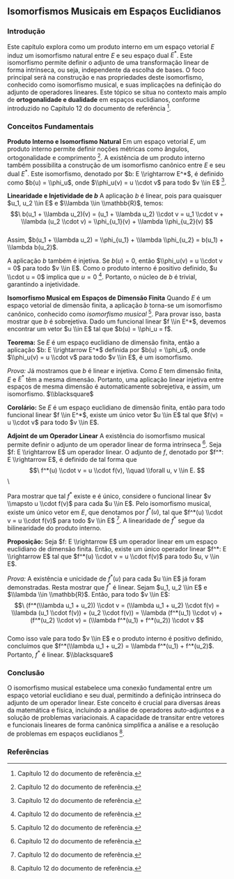 ## Isomorfismos Musicais em Espaços Euclidianos
### Introdução
Este capítulo explora como um produto interno em um espaço vetorial $E$ induz um isomorfismo natural entre $E$ e seu espaço dual $E^*$. Este isomorfismo permite definir o adjunto de uma transformação linear de forma intrínseca, ou seja, independente da escolha de bases. O foco principal será na construção e nas propriedades deste isomorfismo, conhecido como isomorfismo musical, e suas implicações na definição do adjunto de operadores lineares. Este tópico se situa no contexto mais amplo de **ortogonalidade e dualidade** em espaços euclidianos, conforme introduzido no Capítulo 12 do documento de referência [^1].

### Conceitos Fundamentais
**Produto Interno e Isomorfismo Natural**
Em um espaço vetorial $E$, um produto interno permite definir noções métricas como ângulos, ortogonalidade e comprimento [^1]. A existência de um produto interno também possibilita a construção de um isomorfismo canônico entre $E$ e seu dual $E^*$. Este isomorfismo, denotado por $b: E \\rightarrow E^*$, é definido como $b(u) = \\phi_u$, onde $\\phi_u(v) = u \\cdot v$ para todo $v \\in E$ [^1].

**Linearidade e Injetividade de *b***
A aplicação $b$ é linear, pois para quaisquer $u_1, u_2 \\in E$ e $\\lambda \\in \\mathbb{R}$, temos:
$$\
b(u_1 + \\lambda u_2)(v) = (u_1 + \\lambda u_2) \\cdot v = u_1 \\cdot v + \\lambda (u_2 \\cdot v) = \\phi_{u_1}(v) + \\lambda \\phi_{u_2}(v)
$$\
Assim, $b(u_1 + \\lambda u_2) = \\phi_{u_1} + \\lambda \\phi_{u_2} = b(u_1) + \\lambda b(u_2)$.

A aplicação $b$ também é injetiva. Se $b(u) = 0$, então $\\phi_u(v) = u \\cdot v = 0$ para todo $v \\in E$. Como o produto interno é positivo definido, $u \\cdot u = 0$ implica que $u = 0$ [^1]. Portanto, o núcleo de $b$ é trivial, garantindo a injetividade.

**Isomorfismo Musical em Espaços de Dimensão Finita**
Quando $E$ é um espaço vetorial de dimensão finita, a aplicação $b$ torna-se um isomorfismo canônico, conhecido como *isomorfismo musical* [^1]. Para provar isso, basta mostrar que $b$ é sobrejetiva. Dado um funcional linear $f \\in E^*$, devemos encontrar um vetor $u \\in E$ tal que $b(u) = \\phi_u = f$.

**Teorema:** Se $E$ é um espaço euclidiano de dimensão finita, então a aplicação $b: E \\rightarrow E^*$ definida por $b(u) = \\phi_u$, onde $\\phi_u(v) = u \\cdot v$ para todo $v \\in E$, é um isomorfismo.

*Prova:* Já mostramos que $b$ é linear e injetiva. Como $E$ tem dimensão finita, $E$ e $E^*$ têm a mesma dimensão. Portanto, uma aplicação linear injetiva entre espaços de mesma dimensão é automaticamente sobrejetiva, e assim, um isomorfismo. $\\blacksquare$

**Corolário:** Se $E$ é um espaço euclidiano de dimensão finita, então para todo funcional linear $f \\in E^*$, existe um único vetor $u \\in E$ tal que $f(v) = u \\cdot v$ para todo $v \\in E$.

**Adjoint de um Operador Linear**
A existência do isomorfismo musical permite definir o adjunto de um operador linear de forma intrínseca [^1]. Seja $f: E \\rightarrow E$ um operador linear. O adjunto de $f$, denotado por $f^*: E \\rightarrow E$, é definido de tal forma que
$$\
f^*(u) \\cdot v = u \\cdot f(v), \\quad \\forall u, v \\in E.
$$\

Para mostrar que tal $f^*$ existe e é único, considere o funcional linear $v \\mapsto u \\cdot f(v)$ para cada $u \\in E$. Pelo isomorfismo musical, existe um único vetor em $E$, que denotamos por $f^*(u)$, tal que $f^*(u) \\cdot v = u \\cdot f(v)$ para todo $v \\in E$ [^1]. A linearidade de $f^*$ segue da bilinearidade do produto interno.

**Proposição:** Seja $f: E \\rightarrow E$ um operador linear em um espaço euclidiano de dimensão finita. Então, existe um único operador linear $f^*: E \\rightarrow E$ tal que $f^*(u) \\cdot v = u \\cdot f(v)$ para todo $u, v \\in E$.

*Prova:* A existência e unicidade de $f^*(u)$ para cada $u \\in E$ já foram demonstradas. Resta mostrar que $f^*$ é linear. Sejam $u_1, u_2 \\in E$ e $\\lambda \\in \\mathbb{R}$. Então, para todo $v \\in E$:
$$\
(f^*(\\lambda u_1 + u_2)) \\cdot v = (\\lambda u_1 + u_2) \\cdot f(v) = \\lambda (u_1 \\cdot f(v)) + (u_2 \\cdot f(v)) = \\lambda (f^*(u_1) \\cdot v) + (f^*(u_2) \\cdot v) = (\\lambda f^*(u_1) + f^*(u_2)) \\cdot v
$$\
Como isso vale para todo $v \\in E$ e o produto interno é positivo definido, concluímos que $f^*(\\lambda u_1 + u_2) = \\lambda f^*(u_1) + f^*(u_2)$. Portanto, $f^*$ é linear. $\\blacksquare$

### Conclusão
O isomorfismo musical estabelece uma conexão fundamental entre um espaço vetorial euclidiano e seu dual, permitindo a definição intrínseca do adjunto de um operador linear. Este conceito é crucial para diversas áreas da matemática e física, incluindo a análise de operadores auto-adjuntos e a solução de problemas variacionais. A capacidade de transitar entre vetores e funcionais lineares de forma canônica simplifica a análise e a resolução de problemas em espaços euclidianos [^1].

### Referências
[^1]: Capítulo 12 do documento de referência.
<!-- END -->